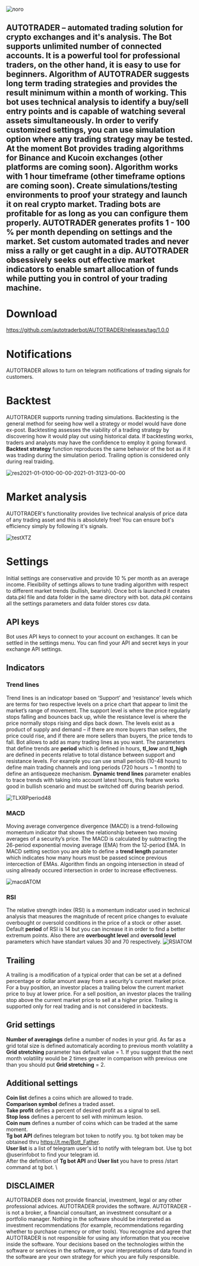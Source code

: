 
![лого](https://user-images.githubusercontent.com/104389384/166113023-8a07fb9d-2f11-4a5f-9563-320b949fbcf9.PNG)


## AUTOTRADER – automated trading solution for crypto exchanges and it's analysis. The Bot supports unlimited number of connected accounts. It is a powerful tool for professional traders, on the other hand, it is easy to use for beginners. Algorithm of AUTOTRADER suggests long term trading strategies and provides the result minimum within a month of working. This bot uses technical analysis to identify a buy/sell entry points and is capable of watching several assets simultaneously. In order to verify customized settings, you can use simulation option where any trading strategy may be tested. At the moment Bot provides trading algorithms for Binance and Kucoin exchanges (other platforms are coming soon). Algorithm works with 1 hour timeframe (other timeframe options are coming soon). Create simulations/testing environments to proof your strategy and launch it on real crypto market. Trading bots are profitable for as long as you can configure them properly. AUTOTRADER generates profits 1 - 100 % per month depending on settings and the market. Set custom automated trades and never miss a rally or get caught in a dip. AUTOTRADER obsessively seeks out effective market indicators to enable smart allocation of funds while putting you in control of your trading machine.

# Download
https://github.com/autotraderbot/AUTOTRADER/releases/tag/1.0.0


# Notifications

AUTOTRADER allows to turn on telegram notifications of trading signals for customers.

# Backtest

AUTOTRADER supports running trading simulations. Backtesting is the general method for seeing how well a strategy or model would have done ex-post. Backtesting assesses the viability of a trading strategy by discovering how it would play out using historical data. If backtesting works, traders and analysts may have the confidence to employ it going forward. **Backtest strategy** function reproduces the same behavior of the bot as if it was trading during the simulation period. Trailing option is considered only during real traiding.

![res2021-01-0100-00-00-2021-01-3123-00-00](https://user-images.githubusercontent.com/66214013/164999191-aaf8feb5-c2ae-4725-a4d2-435d0d34a339.png)


# Market analysis

AUTOTRADER's functionality provides live technical analysis of price data of any trading asset and this is absolutely free! You can ensure bot's efficiency simply by following it's signals. 

![testXTZ](https://user-images.githubusercontent.com/104389384/165693293-b53bad5e-5867-4fb0-8a47-99d04ee5d12a.png)


# Settings
Initial settings are conservative and provide 10 % per month as an average income. Flexibility of settings allows to tune trading algorithm with respect to different market trends (bullish, bearish). Once bot is launched it creates data.pkl file and data folder in the same directory with bot. data.pkl contains all the settings parameters and data folder stores csv data. 


## API keys
Bot uses API keys to connect to your account on exchanges. It can be settled in the settings menu. You can find your API and secret keys in your exchange API settings.


## Indicators

### Trend lines

Trend lines is an indicatopr based on ‘Support’ and ‘resistance’ levels which are terms for two respective levels on a price chart that appear to limit the market’s range of movement. The support level is where the price regularly stops falling and bounces back up, while the resistance level is where the price normally stops rising and dips back down. The levels exist as a product of supply and demand – if there are more buyers than sellers, the price could rise, and if there are more sellers than buyers, the price tends to fall. Bot allows to add as many trading lines as you want. The parameters that define trends are **period** which is defined in hours, **tl_low** and **tl_high** are defined in pecents relative to total distance between support and resistance levels. For example you can use small periods (10-48 hours) to define main trading channels and long periods (720 hours ~ 1 month) to define an antisqueeze mechanism. **Dynamic trend lines** parameter enables to trace trends with taking into account latest hours, this feature works good in bullish scenario and must be switched off during bearish period.

![TLXRPperiod48](https://user-images.githubusercontent.com/104389384/165706402-87a7d874-747f-4060-9e0e-d07fe825e4d1.png)

### MACD
Moving average convergence divergence (MACD) is a trend-following momentum indicator that shows the relationship between two moving averages of a security’s price. The MACD is calculated by subtracting the 26-period exponential moving average (EMA) from the 12-period EMA. In MACD setting section you are able to define a **trend length** parameter which indicates how many hours must be passed scince previous intercection of EMAs. Algorithm finds an ongoing intersection in stead of using allready occured intersection in order to increase effectiveness.

![macdATOM](https://user-images.githubusercontent.com/104389384/165700345-e2ed8e8f-b512-4686-b136-e64dc0dc416d.png)

### RSI
The relative strength index (RSI) is a momentum indicator used in technical analysis that measures the magnitude of recent price changes to evaluate overbought or oversold conditions in the price of a stock or other asset. Default **period** of RSI is 14 but you can increase it in order to find a better extremum points. Also there are **overbought level** and **oversold level** parameters which have standart values 30 and 70 respectively.
![RSIATOM](https://user-images.githubusercontent.com/104389384/166115719-9870b214-ae36-4af4-9529-db555a792b36.png)




## Trailing

A trailing is a modification of a typical order that can be set at a defined percentage or dollar amount away from a security's current market price. For a buy position, an investor places a trailing below the current market price to buy at lower price. For a sell position, an investor places the trailing stop above the current market price to sell at a higher price. Trailing is supported only for real trading and is not considered in backtests.

## Grid settings

**Number of averagings** define a number of nodes in your grid. As far as a grid total size is defined automaticaly acording to previous month volatility a **Grid stretching** parameter has default value = 1. If you suggest that the next month volatility would be 2 times greater in comparison with previous one than you should put  **Grid stretching** = 2.

## Additional settings

**Coin list** defines a coins which are allowed to trade.\
**Comparison symbol** defines a traded asset. \
**Take profit** defies a percent of desired profit as a signal to sell.\
**Stop loss** defines a percent to sell with minimum lesion.\
**Coin num** defines a number of coins which can be traded at the same moment.\
**Tg bot API** defines telegram bot token to notify you. tg bot token may be obtained thru https://t.me/Bott_Father. \
**User list** is a list of telegram user's id to notify with telegram bot. Use tg bot @userinfobot to find your telegram id. \
After the definition of **Tg bot API** and **User list** you have to press /start command at tg bot. \


## DISCLAIMER 
AUTOTRADER does not provide financial, investment, legal or any other professional advices. AUTOTRADER provides the software. AUTOTRADER - is not a broker, a financial consultant, an investment consultant or a portfolio manager. Nothing in the software should be interpreted as investment recommendations (for example, recommendations regarding whether to purchase currency or other tools). You recognize and agree that AUTOTRADER is not responsible for using any information that you receive inside the software. Your decisions based on the technologies within the software or services in the software, or your interpretations of data found in the software are your own strategy for which you are fully responsible.





